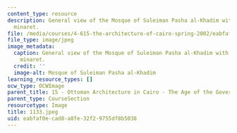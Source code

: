 ```yaml
---
content_type: resource
description: General view of the Mosque of Suleiman Pasha al-Khadim with its distinctive
  minaret.
file: /media/courses/4-615-the-architecture-of-cairo-spring-2002/eabfaf0ecad8a8fe32f29755df8b5038_1133.jpeg
file_type: image/jpeg
image_metadata:
  caption: General view of the Mosque of Suleiman Pasha al-Khadim with its distinctive
    minaret.
  credit: ''
  image-alt: Mosque of Suleiman Pasha al-Khadim
learning_resource_types: []
ocw_type: OCWImage
parent_title: 15 - Ottoman Architecture in Cairo - The Age of the Governors
parent_type: CourseSection
resourcetype: Image
title: 1133.jpeg
uid: eabfaf0e-cad8-a8fe-32f2-9755df8b5038
---
```

